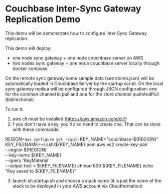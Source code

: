 # Couchbase Inter-Sync Gateway Replication Demo
This demo will be demonstrate how to configure Inter Sync Gateway replication.

This demo will deploy:
- one node sync gateway + one node couchbase server on AWS
- two nodes sync gateway + one node couchbase server locally through docker compose

On the remote sync gateway some sample data (see stores.json) will be automatically loaded in Couchbase Server by the startup script.
On the local sync gateway replica will be configured through JSON configuration: one for the common channel in pull and one for the store channel pushAndPull (bidirectional) 


To run it:

1) aws cli must be installed (https://aws.amazon.com/cli/)
2) f you don't have a key, you'll also need to create one. That can be done with these commands:

REGION=`aws configure get region`
KEY_NAME="couchbase-${REGION}"
KEY_FILENAME=~/.ssh/${KEY_NAME}.pem
aws ec2 create-key-pair \
  --region ${REGION} \
  --key-name ${KEY_NAME} \
  --query 'KeyMaterial' \
  --output text > ${KEY_FILENAME}
chmod 600 ${KEY_FILENAME}
echo "Key saved to ${KEY_FILENAME}"

3) launch sh startup.sh and choose a stack name (it is just the name of the stack to be deployed in your AWS account via Cloudformation)
